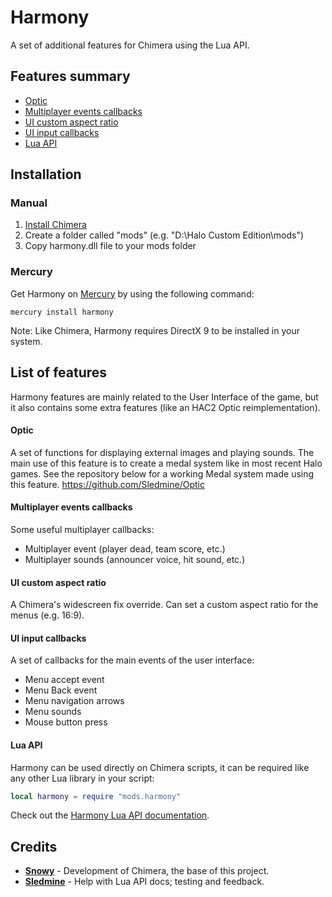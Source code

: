# Harmony
A set of additional features for Chimera using the Lua API.

## Features summary
- [Optic](#optic)
- [Multiplayer events callbacks](#multiplayer-events-callbacks)
- [UI custom aspect ratio](#ui-custom-aspect-ratio)
- [UI input callbacks](#ui-input-callbacks)
- [Lua API](#lua-api)

## Installation
### Manual
1. [Install Chimera](https://github.com/SnowyMouse/chimera#installation)
2. Create a folder called "mods" (e.g. "D:\Halo Custom Edition\mods")
3. Copy harmony.dll file to your mods folder  

### Mercury
Get Harmony on [Mercury](https://github.com/Sledmine/Mercury) by using the
following command:
```
mercury install harmony
```

Note: Like Chimera, Harmony requires DirectX 9 to be installed in your
system.

## List of features
Harmony features are mainly related to the User Interface of the game, but it
also contains some extra features (like an HAC2 Optic reimplementation).

#### Optic
A set of functions for displaying external images and playing sounds. The main
use of this feature is to create a medal system like in most recent Halo
games. See the repository below for a working Medal system made using this
feature. https://github.com/Sledmine/Optic

#### Multiplayer events callbacks
Some useful multiplayer callbacks:
- Multiplayer event (player dead, team score, etc.)
- Multiplayer sounds (announcer voice, hit sound, etc.)

#### UI custom aspect ratio
A Chimera's widescreen fix override. Can set a custom aspect ratio for the 
menus (e.g. 16:9).

#### UI input callbacks
A set of callbacks for the main events of the user interface:
- Menu accept event
- Menu Back event
- Menu navigation arrows
- Menu sounds
- Mouse button press

#### Lua API
Harmony can be used directly on Chimera scripts, it can be required like any
other Lua library in your script:
```lua
local harmony = require "mods.harmony"
```
Check out the [Harmony Lua API documentation](API.md).

## Credits
- [**Snowy**](https://github.com/SnowyMouse) - Development of Chimera, the
base of this project.
- [**Sledmine**](https://github.com/Sledmine) - Help with Lua API docs; testing and feedback.
